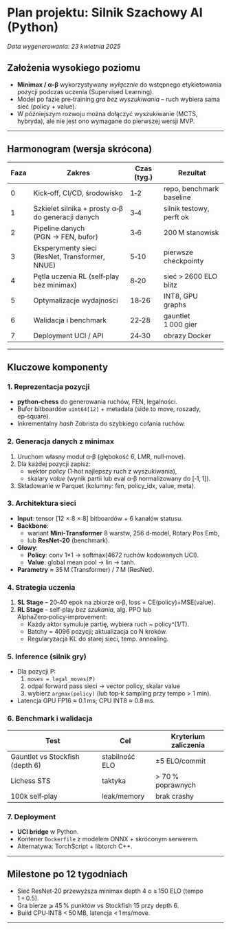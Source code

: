 
# Plan projektu: Silnik Szachowy AI (Python)
*Data wygenerowania: 23 kwietnia 2025*

## Założenia wysokiego poziomu  
- **Minimax / α‑β** wykorzystywany *wyłącznie* do wstępnego etykietowania pozycji podczas uczenia (Supervised Learning).  
- Model po fazie pre‑training *gra bez wyszukiwania* – ruch wybiera sama sieć (policy + value).  
- W późniejszym rozwoju można dołączyć wyszukiwanie (MCTS, hybryda), ale nie jest ono wymagane do pierwszej wersji MVP.  

---

## Harmonogram (wersja skrócona)

| Faza | Zakres | Czas (tyg.) | Rezultat |
|------|--------|------------|----------|
| 0 | Kick‑off, CI/CD, środowisko | 1‑2 | repo, benchmark baseline |
| 1 | Szkielet silnika + prosty α‑β do generacji danych | 3‑4 | silnik testowy, perft ok |
| 2 | Pipeline danych (PGN → FEN, bufor) | 3‑6 | 200 M stanowisk |
| 3 | Eksperymenty sieci (ResNet, Transformer, NNUE) | 5‑10 | pierwsze checkpointy |
| 4 | Pętla uczenia RL (self‑play bez minimax) | 8‑20 | sieć > 2600 ELO blitz |
| 5 | Optymalizacje wydajności | 18‑26 | INT8, GPU graphs |
| 6 | Walidacja i benchmark | 22‑28 | gauntlet 1 000 gier |
| 7 | Deployment UCI / API | 24‑30 | obrazy Docker | 


---

## Kluczowe komponenty

### 1. Reprezentacja pozycji
- **python‑chess** do generowania ruchów, FEN, legalności.  
- Bufor bitboardów `uint64[12]` + metadata (side to move, roszady, ep‑square).  
- Inkrementalny *hash* Zobrista do szybkiego cofania ruchów.

### 2. Generacja danych z minimax
1. Uruchom własny moduł α‑β (głębokość 6, LMR, null‑move).  
2. Dla każdej pozycji zapisz:  
   - wektor *policy* (1‑hot najlepszy ruch z wyszukiwania),  
   - skalary *value* (wynik partii lub eval α‑β normalizowany do [‑1, 1]).  
3. Składowanie w Parquet (kolumny: fen, policy_idx, value, meta).

### 3. Architektura sieci  
- **Input**: tensor [12 × 8 × 8] bitboardów + 6 kanałów statusu.  
- **Backbone**:  
  - wariant **Mini‑Transformer** 8 warstw, 256 d‑model, Rotary Pos Emb,  
  - lub **ResNet‑20** (benchmark).  
- **Głowy**:  
  - **Policy**: conv 1×1 → softmax(4672 ruchów kodowanych UCI).  
  - **Value**: global mean pool → lin → tanh.  
- **Parametry** ≈ 35 M (Transformer) / 7 M (ResNet).

### 4. Strategia uczenia  
1. **SL Stage** – 20‑40 epok na zbiorze α‑β, loss = CE(policy)+MSE(value).  
2. **RL Stage** – self‑play *bez szukania*, alg. PPO lub AlphaZero‑policy‑improvement:  
   - Każdy aktor symuluje partię, wybiera ruch ~ policy^(1/T).  
   - Batchy = 4096 pozycji; aktualizacja co N kroków.  
   - Regularyzacja KL do starej sieci, temp. annealing.  

### 5. Inference (silnik gry)
- Dla pozycji P:  
  1. ```moves = legal_moves(P)```  
  2. odpal forward pass sieci → vector policy, skalar value  
  3. wybierz `argmax(policy)` (lub top‑k sampling przy tempo > 1 min).  
- Latencja GPU FP16 ≈ 0.1 ms; CPU INT8 ≈ 0.8 ms.

### 6. Benchmark i walidacja  
| Test | Cel | Kryterium zaliczenia |
|------|-----|----------------------|
| Gauntlet vs Stockfish (depth 6) | stabilność ELO | ±5 ELO/commit |
| Lichess STS | taktyka | > 70 % poprawnych |
| 100k self‑play | leak/memory | brak crashy |

### 7. Deployment  
- **UCI bridge** w Python.  
- Kontener `Dockerfile` z modelem ONNX + skróconym serwerem.  
- Alternatywa: TorchScript + libtorch C++.

---

## Milestone po 12 tygodniach
- Sieć ResNet‑20 przewyższa minimax depth 4 o ≥ 150 ELO (tempo 1 + 0.5).  
- Gra bierze ⩾ 45 % punktów vs Stockfish 15 przy depth 6.  
- Build CPU‑INT8 < 50 MB, latencja < 1 ms/move.

---


